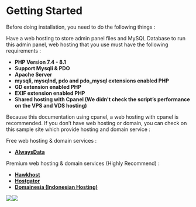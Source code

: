 # Getting Started

Before doing installation, you need to do the following things :

Have a web hosting to store admin panel files and MySQL Database to run this admin panel, web hosting that you use must have the following requirements :

* **PHP Version 7.4 - 8.1**
* **Support Mysqli & PDO**
* **Apache Server**
* **mysqli, mysqlnd, pdo and pdo\_mysql extensions enabled PHP**
* **GD extension enabled PHP**
* **EXIF extension enabled PHP**
* **Shared hosting with Cpanel (We didn't check the script’s performance on the VPS and VDS hosting)**

Because this documentation using cpanel, a web hosting with cpanel is recommended. If you don’t have web hosting or domain, you can check on this sample site which provide hosting and domain service :

Free web hosting & domain services :

* [**AlwaysData**](https://www.000webhost.com/)**​**

Premium web hosting & domain services (Highly Recommend) :

* **​**[**Hawkhost**](https://my.hawkhost.com/aff.php?aff=8389)**​**
* **​**[**Hostgator**](http://partners.hostgator.com/1rmVkR)**​**
* **​**[**Domainesia (Indonesian Hosting)​**](https://www.domainesia.com/?aff=2161)

![](https://solodroid.gitbook.io/~gitbook/image?url=https%3A%2F%2F2891416036-files.gitbook.io%2F%7E%2Ffiles%2Fv0%2Fb%2Fgitbook-x-prod.appspot.com%2Fo%2Fspaces%252Fi86x2ggRySum6oB03xV8%252Fuploads%252FWz7gZGsAaKPG5tpcze1R%252Fimage.png%3Falt%3Dmedia%26token%3D52777171-0529-48c0-8aa7-2185d1f9931e\&width=768\&dpr=4\&quality=100\&sign=feb1b6e9\&sv=2)![](https://solodroid.gitbook.io/~gitbook/image?url=https%3A%2F%2F2891416036-files.gitbook.io%2F%7E%2Ffiles%2Fv0%2Fb%2Fgitbook-x-prod.appspot.com%2Fo%2Fspaces%252Fi86x2ggRySum6oB03xV8%252Fuploads%252FWvcXf5ibAQpjUfdHZWFV%252Fimage.png%3Falt%3Dmedia%26token%3D78c3d920-77c2-4006-b4d6-daec15d90958\&width=768\&dpr=4\&quality=100\&sign=a5067400\&sv=2)
